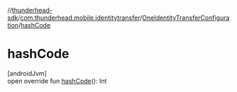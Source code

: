 //[thunderhead-sdk](../../../index.md)/[com.thunderhead.mobile.identitytransfer](../index.md)/[OneIdentityTransferConfiguration](index.md)/[hashCode](hash-code.md)

# hashCode

[androidJvm]\
open override fun [hashCode](hash-code.md)(): Int
